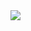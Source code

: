 <img src="https://media.discordapp.net/attachments/855487253539192833/917589579656212500/389647507.png">
